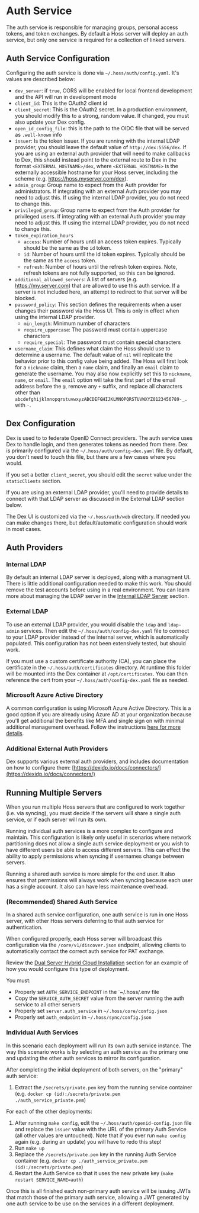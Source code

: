 # Auth Service
The auth service is responsible for managing groups, personal access tokens, and token exchanges. By default a Hoss server will deploy an auth service, but only one service is required for a collection of linked servers.

## Auth Service Configuration
Configuring the auth service is done via `~/.hoss/auth/config.yaml`. It's values are described below:

- `dev_server`: if `true`, CORS will be enabled for local frontend development and the API will run in development mode
- `client_id`: This is the OAuth2 client id
- `client_secret`: This is the OAuth2 secret. In a production environment, you should modify this to a strong, random value. If changed, you must also update your Dex config. 
- `open_id_config_file`: this is the path to the OIDC file that will be served as `.well-known` info
- `issuer`: Is the token issuer. If you are running with the internal LDAP provider, you should leave the default value of `http://dex:5556/dex`. If you are using an external auth provider that will need to make callbacks to Dex, this should instead point to the external route to Dex in the format `<EXTERNAL_HOSTNAME>/dex`, where `<EXTERNAL_HOSTNAME>` is the externally accessible hostname for your Hoss server, including the scheme (e.g. https://hoss.myserver.com/dex).
- `admin_group`: Group name to expect from the Auth provider for administrators. If integrating with an external Auth provider you may need to adjust this. If using the internal LDAP provider, you do not need to change this.
- `privileged_group`: Group name to expect from the Auth provider for privileged users. If integrating with an external Auth provider you may need to adjust this. If using the internal LDAP provider, you do not need to change this.
- `token_expiration_hours`
  - `access`: Number of hours until an access token expires. Typically should be the same as the `id` token. 
  - `id`: Number of hours until the id token expires. Typically should be the same as the `access` token. 
  - `refresh`: Number of hours until the refresh token expires. Note, refresh tokens are not fully supported, so this can be ignored.
- `additional_allowed_servers`: A list of servers (e.g. https://my.server.com) that are allowed to use this auth service. If a server is not included here, an attempt to redirect to that server will be blocked.
- `password_policy`: This section defines the requirements when a user changes their password via the Hoss UI. This is only in effect when using the internal LDAP provider.
  - `min_length`: Minimum number of characters
  - `require_uppercase`: The password must contain uppercase characters
  - `require_special`: The password must contain special characters
- `username_claim`: This defines what claim the Hoss should use to determine a username. The default value of `nil` will replicate the behavior prior to this config value being added. The Hoss will first look for a `nickname` claim, then a `name` claim, and finally an `email` claim to generate the username. You may also now explicitly set this to `nickname`, `name`, or `email`. The `email` option will take the first part of the email address before the `@`, remove any `+` suffix, and replace all characters other than `abcdefghijklmnopqrstuvwxyzABCDEFGHIJKLMNOPQRSTUVWXYZ0123456789-_.` with `-`.


## Dex Configuration
Dex is used to to federate OpenID Connect providers. The auth service uses Dex to handle login, and then generates tokens as needed from there. Dex is primarily configured via the `~/.hoss/auth/config-dex.yaml` file. By default, you don't need to touch this file, but there are a few cases where you would.

If you set a better `client_secret`, you should edit the `secret` value under the `staticClients` section.

If you are using an external LDAP provider, you'll need to provide details to connect with that LDAP server as discussed in the External LDAP section below.

The Dex UI is customized via the `~/.hoss/auth/web` directory. If needed you can make changes there, but default/automatic configuration should work in most cases.

## Auth Providers

### Internal LDAP
By default an internal LDAP server is deployed, along with a managment UI. There is little additional configuration needed to make this work. You should remove the test accounts before using in a real environment. You can learn more about managing the LDAP server in the [Internal LDAP Server](../maintenance/internal-ldap.md) section.

### External LDAP
To use an external LDAP provider, you would disable the `ldap` and `ldap-admin` services. Then
edit the `~/.hoss/auth/config-dex.yaml` file to connect to your LDAP provider instead of the internal
server, which is automatically populated. This configuration has not been extensively tested, but should work.

If you must use a custom certificate authority (CA), you can place the certificate in the `~/.hoss/auth/certificates` directory. At runtime this
folder will be mounted into the Dex container at `/opt/certificates`. You can then reference the cert from your `~/.hoss/auth/config-dex.yaml` file
as needed.

### Microsoft Azure Active Directory

A common configuration is using Microsoft Azure Active Directory. This is a good option if you are already using Azure AD at your organization because you'll get additional the benefits like MFA and single sign on with minimal additional management overhead. Follow the instructions [here for more details](auth-azure-ad.md).

### Additional External Auth Providers

Dex supports various external auth providers, and includes documentation on how to configure them: [https://dexidp.io/docs/connectors/](https://dexidp.io/docs/connectors/)

## Running Multiple Servers
When you run multiple Hoss servers that are configured to work together (i.e. via syncing), you must decide if the servers will share a single auth service, or if each server will run its own. 

Running individual auth services is a more complex to configure and maintain. This configuration is likely only useful in scenarios where network partitioning does not allow a single auth service deployment or you wish to have different users be able to access different servers. This can effect the ability to apply permissions when syncing if usernames change between servers.

Running a shared auth service is more simple for the end user. It also ensures that permissions will always work when syncing because each user has a single account. It also can have less maintenance overhead.

### (Recommended) Shared Auth Service
In a shared auth service configuration, one auth service is run in one Hoss server, with other Hoss servers deferring to that auth service for authentication. 

When configured properly, each Hoss server will broadcast this configuration via the `/core/v1/discover.json` endpoint, allowing clients to automatically contact the correct auth service for PAT exchange.

Review the [Dual Server Hybrid Cloud Installation](../installation/install-aws.md) section for an example of how you would configure this type of deployment.

You must:

* Properly set `AUTH_SERVICE_ENDPOINT` in the `~/.hoss/.env file
* Copy the `SERVICE_AUTH_SECRET` value from the server running the auth service to all other servers
* Properly set `server.auth_service` in `~/.hoss/core/config.json`
* Properly set `auth_endpoint` in `~/.hoss/sync/config.json`

### Individual Auth Services
In this scenario each deployment will run its own auth service instance. The way this scenario works is by selecting an auth service as the primary one and updating the other auth services to mirror its configuration.

After completing the initial deployment of both servers, on the "primary" auth service:
1. Extract the `/secrets/private.pem` key from the running service container (e.g. `docker cp (id):/secrets/private.pem ./auth_service_private.pem`)

For each of the other deployments:
1. After running `make config`, edit the `~/.hoss/auth/openid-config.json` file and replace the `issuer` value with the URL of the primary Auth Service (all other values are untouched). Note that if you ever run `make config` again (e.g. during an update) you will have to redo this step!
2. Run `make up`
4. Replace the `/secrets/private.pem` key in the running Auth Service container (e.g. `docker cp ./auth_service_private.pem (id):/secrets/private.pem`)
5. Restart the Auth Service so that it uses the new private key (`make restart SERVICE_NAME=auth`)

Once this is all finished each non-primary auth service will be issuing JWTs that match those of the primary auth service, allowing a JWT generated by one auth service to be use on the services in a different deployment.
